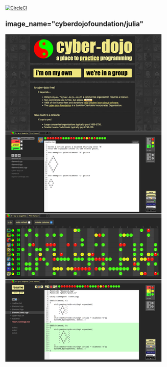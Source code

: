 [![CircleCI](https://circleci.com/gh/cyber-dojo-languages/julia.svg?style=svg)](https://circleci.com/gh/cyber-dojo-languages/julia)

## image_name="cyberdojofoundation/julia"

![cyber-dojo.org home page](https://github.com/cyber-dojo/cyber-dojo/blob/master/shared/home_page_snapshot.png)
